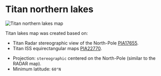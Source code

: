 Titan northern lakes
====================

![Titan northern lakes map](titan_npole_stereo_60_all_lakes.png)

Titan lakes map was created based on:
- Titan Radar stereographic view of the North-Pole [PIA17655](https://photojournal.jpl.nasa.gov/catalog/PIA17655).
- Titan ISS equirectangular maps [PIA22770](https://photojournal.jpl.nasa.gov/catalog/PIA22770).

* Projection: `stereographic` centered on the North-Pole (similar to the RADAR map).
* Minimum latitude: `60°N`